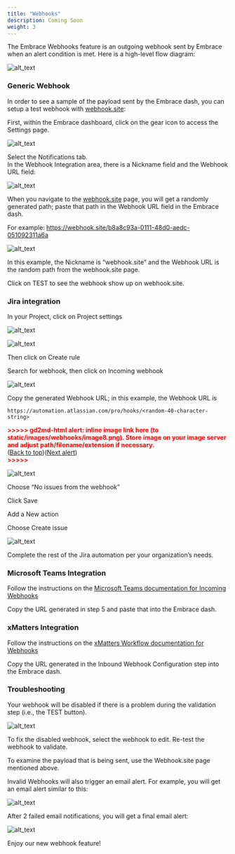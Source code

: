 ```yaml
---
title: "Webhooks"
description: Coming Soon
weight: 3
---
```

The Embrace Webhooks feature is an outgoing webhook sent by Embrace  when an alert condition is met. Here is a high-level flow diagram: 




![alt_text](static/images/webhooks/image1.png "webhook flow")


<h3>Generic Webhook</h3>


In order to see a sample of the payload sent by the Embrace dash, you can setup a test webhook with [webhook.site](https://webhook.site/):

First, within the Embrace dashboard, click on the gear icon to access the Settings page. 




![alt_text](static/images/webhooks/image2.png "dashboard settings")


Select the Notifications tab.  \
In the Webhook Integration area, there is a Nickname field and the Webhook URL field: 




![alt_text](static/images/webhooks/image3.png "webhook field")


When you navigate to the [webhook.site](https://webhook.site/) page, you will get a randomly generated path; paste that path in the Webhook URL field in the Embrace dash. 

For example:  https://webhook.site/b8a8c93a-0111-48d0-aedc-051092311a6a




![alt_text](static/images/webhooks/image4.png "webhook.site test")


In this example, the Nickname is “webhook.site” and the Webhook URL is the random path from the webhook.site page. 

Click on TEST to see the webhook show up on webhook.site. 

<h3>Jira integration</h3>


In your Project, click on Project settings 




![alt_text](static/images/webhooks/image5.png "Jira Project Settings")






![alt_text](static/images/webhooks/image6.png "Jira Automation")

Then click on Create rule 

Search for webhook, then click on Incoming webhook 




![alt_text](static/images/webhooks/image7.png "Webhook Trigger")


Copy the generated Webhook URL; in this example, the Webhook URL is 


```
https://automation.atlassian.com/pro/hooks/<random-40-character-string>
```




<p id="gdcalert8" ><span style="color: red; font-weight: bold">>>>>>  gd2md-html alert: inline image link here (to static/images/webhooks/image8.png). Store image on your image server and adjust path/filename/extension if necessary. </span><br>(<a href="#">Back to top</a>)(<a href="#gdcalert9">Next alert</a>)<br><span style="color: red; font-weight: bold">>>>>> </span></p>


![alt_text](static/images/webhooks/image8.png "Incoming webhook URL")


Choose “No issues from the webhook” 

Click Save 

Add a New action 

Choose Create issue




![alt_text](static/images/webhooks/image9.png "Create issue")


Complete the rest of the Jira automation per your organization’s needs. 

<h3>Microsoft Teams Integration </h3>


Follow the instructions on the [Microsoft Teams documentation for Incoming Webhooks](https://docs.microsoft.com/en-us/microsoftteams/platform/webhooks-and-connectors/how-to/add-incoming-webhook)

Copy the URL generated in step 5 and paste that into the Embrace dash. 

<h3>xMatters Integration</h3>


Follow the instructions on the [xMatters Workflow documentation for Webhooks](https://help.xmatters.com/integrations/other/webhooks.htm?cshid=Webhook)

Copy the URL generated in the Inbound Webhook Configuration step into the Embrace dash. 

<h3>Troubleshooting</h3>


Your webhook will be disabled if there is a problem during the validation step (i.e., the TEST button). 




![alt_text](static/images/webhooks/image10.png "Disabled webhook")


To fix the disabled webhook, select the webhook to edit. Re-test the webhook to validate. 

To examine the payload that is being sent, use the Webhook.site page mentioned above. 

Invalid Webhooks will also trigger an email alert. For example, you will get an email alert similar to this: 


![alt_text](static/images/webhooks/image11.png "Invalid webhook email warning")
 

After 2 failed email notifications, you will get a final email alert: 



![alt_text](static/images/webhooks/image12.png "Final webhook email warning")


Enjoy our new webhook feature!
